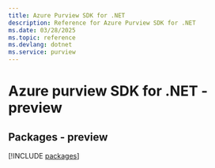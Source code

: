 ```yaml
---
title: Azure Purview SDK for .NET
description: Reference for Azure Purview SDK for .NET
ms.date: 03/28/2025
ms.topic: reference
ms.devlang: dotnet
ms.service: purview
---
```

# Azure purview SDK for .NET - preview
## Packages - preview
[!INCLUDE [packages](purview-index.md)]